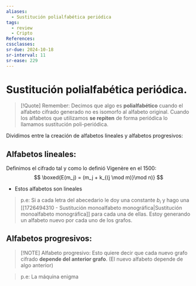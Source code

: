 ```yaml
---
aliases:
  - Sustitución polialfabética periódica
tags:
  - review
  - Cripto
References: 
cssclasses:
sr-due: 2024-10-18
sr-interval: 11
sr-ease: 229
---
```

# Sustitución polialfabética periódica.

> [!Quote] Remember: 
> Decimos que algo es **polialfabético** cuando el alfabeto cifrado generado no es isomorfo al alfabeto original.
> Cuando los alfabetos que utilizamos **se repiten** de forma periódica lo llamamos sustitución poli-periódica. 

Dividimos entre la creación de alfabetos lineales y alfabetos progresivos:
## Alfabetos lineales:
Definimos el cifrado tal y como lo definió Vigenère en el 1500:
$$
\boxed{E(m_j) = (m_j + k_{(j \mod m)}\mod n)}
$$
+ Estos alfabetos son lineales
>p.e: Si a cada letra del abecedario le doy una constante $b_i$ y hago una [[1726494310 - Sustitución monoalfabeto monográfica|Sustitución monoalfabeto monográfica]] para cada una de ellas. Estoy generando un alfabeto nuevo por cada uno de los grafos.


## Alfabetos progresivos: 

> [!NOTE] Alfabeto progresivo: 
> Esto quiere decir que cada nuevo grafo cifrado **depende del anterior grafo**. (El nuevo alfabeto depende de algo anterior)

> p.e: La máquina enigma
